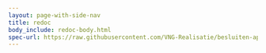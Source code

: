 ```yaml
---
layout: page-with-side-nav
title: redoc
body_include: redoc-body.html
spec-url: https://raw.githubusercontent.com/VNG-Realisatie/besluiten-api/1.0.0/src/openapi.yaml
---
```


<redoc spec-url='{{ page.spec-url}}'></redoc>
